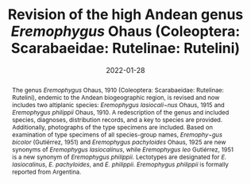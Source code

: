 ---
title: 'Revision of the high Andean genus <i>Eremophygus</i> Ohaus (Coleoptera: Scarabaeidae: Rutelinae: Rutelini)'
date: '2022-01-28'
doi: ''
journal: Insecta Mundi
issue: '0905'
pagination: '1-11'
zoobank: 'urn:lsid:zoobank.org:pub:CA2B814F-3FD1-44F9-9501-F1FEE3925EF8'

authors:
  - first_name: 'José' 
    last_name: 'Mondaca'
    affiliation: 'Servicio Agrícola y Ganadero (SAG) Camino La Pólvora Km 12,5 Valparaíso, Chile'
    email: 'jose.mondaca@sag.gob.cl'
    orcid: ''

download: 'https://drive.google.com/file/d/1NC_NLkoHuhJtg074TRj5TgfbA3eRHkm4'

supplementary: ''

keywords: 
  - Altiplano
  - Andean biogeographic region
  - ruteline
  - South America

categories:
  - Coleoptera
  - Scarabaeidae
  - Rutelinae
  - Rutelini

references:
  - authors: Blackwelder RE.
    year: 1944
    title: 'Checklist of the coleopterous insects of Mexico, Central America, the West Indies, and South America. United States National Museum Bulletin 185(2)'
    pages: 189–341
    doi: 
    url: 
    access: 

  - authors: Gutiérrez R.
    year: 1949
    title: 'Notas sobre Scarabaeidae Neotropicos. Anales de la Sociedad Científica Argentina 148'
    pages: 9–35
    doi: 
    url: 
    access: 

  - authors: Gutiérrez R.
    year: 1950
    title: 'Scarabaeidae del norte de Chile. Anales de la Sociedad Científica Argentina 149'
    pages: 52–75
    doi: 
    url: 
    access: 

  - authors: Gutiérrez R.
    year: 1951
    title: 'Notas sobre Scarabaeidae Neotropicos II (Coleopt. Lamellic.). Anales de la Sociedad Científica Argentina 150'
    pages: 105–125
    doi: 
    url: 
    access: 

  - authors: Gutiérrez R.
    year: 1952
    title: 'Notas sobre Scarabaeidae Neotropicos (III). Revista Chilena de Entomología 2'
    pages: 222–224
    doi: 
    url: 
    access: 

  - authors: ICZN [International Commission on Zoological Nomenclature].
    year: 1999
    title: 'International code of zoological nomenclature. Fourth Edition. International Trust for Zoological Nomenclature; London, United Kingdom'
    pages: 306 p
    doi: 
    url: 
    access: 

  - authors: Krajcik M.
    year: 2008
    title: 'Animma. X. Supplement 4. Checklist of the Scarabaeoidea of the world. 2. Rutelinae (Coleoptera: Scarabaeidae: Rutelinae). Second edition. Plzen; Czech Republic'
    pages: 142 p
    doi: 
    url: 
    access: 

  - authors: Krajcik M.
    year: 2012
    title: 'Checklist of the world Scarabaeoidea. Animma.X Supplement 5. Plzen; Czech Republic'
    pages: 278 p
    doi: 
    url: 
    access: 

  - authors: Machatschke JW.
    year: 1965
    title: 'Coleoptera Lamellicornia. Fam. Scarabaeidae, subfam. Rutelinae, section Rutelinae Orthochilidae. Genera Insectorum 199(c)'
    pages: 1–145
    doi: 
    url: 
    access: 

  - authors: Machatschke JW.
    year: 1972
    title: 'Scarabaeoidea: Melolonthidae, Rutelinae. Coleopterorum Catalogus Supplementa 66'
    pages: 1–361
    doi: 
    url: 
    access: 

  - authors: Martínez A.
    year: 1975
    title: '<i>Cyclocephala </i>sudamericanas nuevas o poco conocidas (Col. Scarabaeidae Dynastinae). Entomologische Arbeiten aus dem Museum G. Frey Tutzing bei München 26'
    pages: 263–274
    doi: 
    url: 
    access: 

  - authors: Mondaca J.
    year: 2016
    title: 'Revisión del género <i>Oogenius </i>Solier, 1851 (Coleoptera: Scarabaeidae: Rutelinae: Rutelini). Insecta Mundi 0515'
    pages: 1–24
    doi: 
    url: 
    access: 

  - authors: Mondaca J.
    year: 2019
    title: 'Revisión del género <i>Microogenius </i>Gutiérrez (Coleoptera: Scarabaeidae: Rutelinae: Rutelini), con descripción de dos nuevas especies altoandinas. Insecta Mundi 0694'
    pages: 1–23
    doi: 
    url: 
    access: 

  - authors: Mondaca J, Valencia G.
    year: 2016
    title: 'Nuevo género y especie de Rutelini (Coleoptera: Scarabaeidae: Rutelinae) de los Andes peruanos. Insecta Mundi 473'
    pages: 1–10
    doi: 
    url: 
    access: 

  - authors: Moore MR, Jameson ML, Garner BH, Audibert C, Smith ABT, Seidel M.
    year: 2017
    title: 'Synopsis of the pelidnotine scarabs (Coleoptera, Scarabaeidae, Rutelinae, Rutelini) and annotated catalog of the species and subspecies. ZooKeys 666'
    pages: 1–349
    doi: 
    url: 
    access: 

  - authors: Morrone JJ.
    year: 2015
    title: 'Biogeographical regionalisation of the Andean region. Zootaxa 3936(2)'
    pages: 207–236
    doi: 
    url: 
    access: 

  - authors: Ohaus F.
    year: 1910
    title: 'Beiträge zur kenntnis der Ruteliden. Annales de la Societe Entomologique de Belgique 54'
    pages: 21–26
    doi: 
    url: 
    access: 

  - authors: Ohaus F.
    year: 1915
    title: '<i>Eremophygus lasiocalinus </i>sp. n. (Col. lamell. Rutelin.). Deutsche Entomologische Zeitschrift 1915'
    pages: 76–77
    doi: 
    url: 
    access: 

  - authors: Ohaus F.
    year: 1925
    title: 'XXI. Beitrag zur Kenntnis der Ruteliden. (Col. lamell.). Deutsche Entomologische Zeitschrift 1925'
    pages: 75–83
    doi: 
    url: 
    access: 

  - authors: Ohaus F.
    year: 1934
    title: 'Rutelinae I. Genera Insectorum 199A'
    pages: 1–172
    doi: 
    url: 
    access: 

  - authors: Ohaus F.
    year: 1952
    title: 'Rutelinae (Col. Scarab.). p. 1–10. In: Titschack E (ed.). Beiträge zur Fauna Perus. Gustav Fischer; Jena, Germany'
    pages: 10 p
    doi: 
    url: 
    access: 

  - authors: Ratcliffe BC, Jameson ML, Figueroa L, Cave RD, Paulsen MJ, Cano EB, Beza-Beza C, Jimenez-Ferbans L, Reyes-Castillo P.
    year: 2015
    title: 'Beetles (Coleoptera) of Peru: a survey of the families. Scarabaeoidea. Journal of the Kansas Entomological Society 88(2)'
    pages: 186–207
    doi: 
    url: 
    access: 

  - authors: Smith ABT, Jameson ML.
    year: 2001
    title: '<i>Eremophygus bicolor </i>(Gutiérrez) (Coleoptera: Scarabaeidae: Rutelinae: Rutelini): a new tribal and generic placement for the Bolivian scarab <i>Platycoelia bicolor </i>(Gutiérrez) (Anoplognathini). The Coleopterists Bulletin 55(1)'
    pages: 103–106
    doi: 
    url: 
    access: 

abstract: 'The genus <i>Eremophygus </i>Ohaus, 1910 (Coleoptera: Scarabaeidae: Rutelinae: Rutelini), endemic to the Andean biogeographic region, is revised and now includes two altiplanic species: <i>Eremophygus lasiocali¬nus </i>Ohaus, 1915 and <i>Eremophygus philippii </i>Ohaus, 1910. A redescription of the genus and included species, diagnoses, distribution records, and a key to species are provided. Additionally, photographs of the type specimens are included. Based on examination of type specimens of all species-group names, <i>Eremophy¬gus bicolor </i>(Gutiérrez, 1951) and <i>Eremophygus pachyloides </i>Ohaus, 1925 are new synonyms of <i>Eremophygus lasiocalinus</i>, while <i>Eremophygus leo </i>Gutiérrez, 1951 is a new synonym of <i>Eremophygus philippii</i>. Lectotypes are designated for <i>E. lasiocalinus</i>, <i>E. pachyloides</i>, and <i>E. philippii</i>. <i>Eremophygus philippii </i>is formally reported from Argentina.'

---